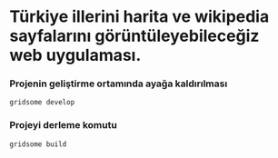 # Türkiye illerini harita ve wikipedia sayfalarını görüntüleyebileceğiz web uygulaması.

### Projenin geliştirme ortamında ayağa kaldırılması
`gridsome develop`

### Projeyi derleme komutu
`gridsome build`

